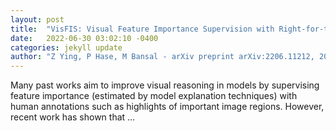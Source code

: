 ```yaml
---
layout: post
title:  "VisFIS: Visual Feature Importance Supervision with Right-for-the-Right-Reason Objectives"
date:   2022-06-30 03:02:10 -0400
categories: jekyll update
author: "Z Ying, P Hase, M Bansal - arXiv preprint arXiv:2206.11212, 2022"
---
```

Many past works aim to improve visual reasoning in models by supervising feature importance (estimated by model explanation techniques) with human annotations such as highlights of important image regions. However, recent work has shown that …
